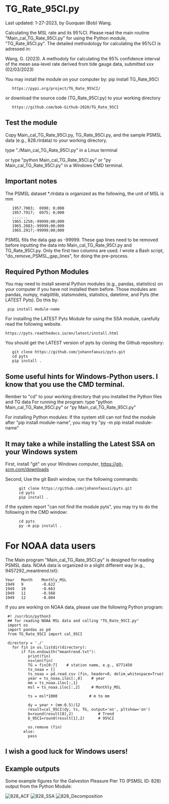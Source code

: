 # TG_Rate_95CI.py

Last updated: 1-27-2023, by Guoquan (Bob) Wang.

Calculating the MSL rate and its 95%CI. Please read the main routine "Main_cal_TG_Rate_95CI.py" for using the Python module, "TG_Rate_95CI.py". The detailed methodology for calculating the 95%CI is adressed in:

Wang, G. (2023). A methodoly for calculating the 95% confidence interval of the mean sea-level rate derived from tide gauge data, submitted xxx (02/03/2023)

You may install the module on your computer by: pip install TG_Rate_95CI

       https://pypi.org/project/TG_Rate_95%CI/ 
       
or download the source code (TG_Rate_95CI.py) to your working directory

       https://github.com/bob-Github-2020/TG_Rate_95CI

## Test the module

Copy Main_cal_TG_Rate_95CI.py, TG_Rate_95CI.py, and the sample PSMSL data (e.g., 828.rlrdata) to your working directory.

type "./Main_cal_TG_Rate_95CI.py"  in a Linux terminal

or type "python Main_cal_TG_Rate_95CI.py" or "py Main_cal_TG_Rate_95CI.py"  in a Windows CMD terminal. 

## Important notes

The PSMSL dataset *.rlrdata is organized as the following, the unit of MSL is mm

       1957.7083;  6990; 0;000
       1957.7917;  6975; 0;000
       .......
       1965.1250;-99999;00;000
       1965.2083;-99999;00;000
       1965.2917;-99999;00;000

PSMSL fills the data gap as -99999. These gap lines need to be removed before inputting the data into Main_cal_TG_Rate_95CI.py and TG_Rate_95CI.py.  Only the first two columns are used. I wrote a Bash script, "do_remove_PSMSL_gap_lines", for doing the pre-process.

## Required Python Modules

You may need to install several Python modules (e.g., pandas, statistics) on your computer if you have not installed them before. Those modules are: pandas, numpy, matplitlib, statsmodels, statistics, datetime, and Pyts (the LATEST Pyts). Do this by:

     pip install module-name
 
For installing the LATEST Pyts Module for using the SSA module, carefully read the following website.

    https://pyts.readthedocs.io/en/latest/install.html
    
You should get the LATEST version of pyts by cloning the Github repository:

       git clone https://github.com/johannfaouzi/pyts.git
       cd pyts
       pip install .
  
## Some useful hints for Windows-Python users. I know that you use the CMD terminal. 
   Rember to "cd" to your working directory that you installed the Python files and TG data
   For running the program: type "python Main_cal_TG_Rate_95CI.py" or "py Main_cal_TG_Rate_95CI.py"  

   For installing Python modules: If the system still can not find the module after  "pip install module-name",
       you may try "py -m pip install module-name" 

## It may take a while installing the Latest SSA on your Windows system
First, install "git" on your Windows computer, https://git-scm.com/downloads

Second, Use the git Bash window, run the following commands:
       
          git clone https://github.com/johannfaouzi/pyts.git
          cd pyts
          pip install .
          
if the system report "can not find the module pyts", you may try to do the following in the CMD window:
    
          cd pyts   
          py -m pip install .


# For NOAA data users

The Main program "Main_cal_TG_Rate_95CI.py" is designed for reading PSMSL data. NOAA data is organized in a slight different way (e.g., 9457292_meantrend.txt):
   
    Year   Month    Monthly_MSL       
    1949   9        -0.622                                                           
    1949   10       -0.663                                                           
    1949   11       -0.568                                                           
    1949   12       -0.804 

If you are working on NOAA data, please use the following Python program:

     #! /usr/bin/python3
     ## for reading NOAA MSL data and calling "TG_Rate_95CI.py"
     import os
     import pandas as pd
     from TG_Rate_95CI import cal_95CI
  
     directory = './'
       for fin in os.listdir(directory):
           if fin.endswith("meantrend.txt"):
              print(fin)
              ns=len(fin)
              TG = fin[0:7]    # station name, e.g., 8771450
              ts_noaa = []
              ts_noaa = pd.read_csv (fin, header=0, delim_whitespace=True)
              year = ts_noaa.iloc[:,0]    # year
              mm = ts_noaa.iloc[:,1]
              msl = ts_noaa.iloc[:,2]     # Monthly_MSL
            
              ts = msl*1000              # m to mm

              dy = year + (mm-0.5)/12
              result=cal_95CI(dy, ts, TG, output='on', pltshow='on')
              b=round(result[0],2)           # Trend
              b_95CI=round(result[1],2)      # 95%CI
 
              os.remove (fin)     
            else:
              pass

## I wish a good luck for Windows users! 

## Example outputs

Some example figures for the Galveston Pleasure Pier TG (PSMSL ID: 828) output from the Python Module:

![828_ACF](https://user-images.githubusercontent.com/65426380/215299095-5fc5fad6-4c80-44b3-acf3-d488bdbaf9ea.png)
![828_SSA](https://user-images.githubusercontent.com/65426380/215297920-23bcb64c-5c1f-47f1-9f90-9e6b21287cb5.png)
![828_Decomposition](https://user-images.githubusercontent.com/65426380/215297927-fe6a8aaa-1c36-46ac-a1e4-088ebfdc0619.png)
